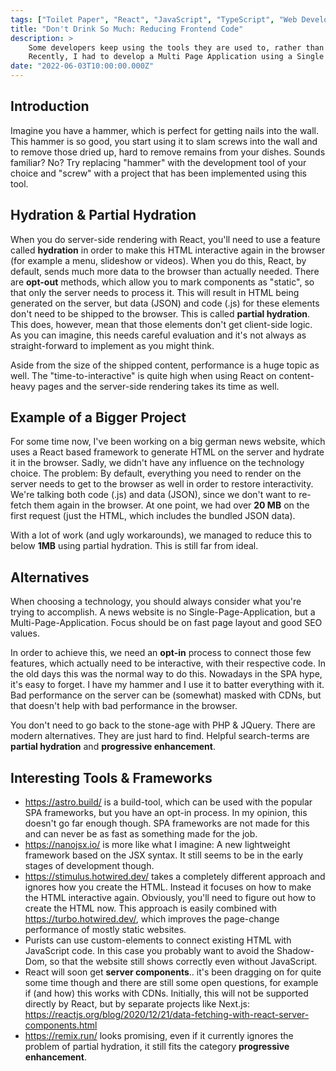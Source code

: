 ```yaml
---
tags: ["Toilet Paper", "React", "JavaScript", "TypeScript", "Web Development", "Partial Hydration", "Progressive Enhancement"]
title: "Don't Drink So Much: Reducing Frontend Code"
description: >
    Some developers keep using the tools they are used to, rather than the best tool for the job.
    Recently, I had to develop a Multi Page Application using a Single Page Application Framework and here are my thoughts on how to do it better.
date: "2022-06-03T10:00:00.000Z"
---
```


## Introduction

Imagine you have a hammer, which is perfect for getting nails into the wall. This hammer is so good, you start using it to
slam screws into the wall and to remove those dried up, hard to remove remains from your dishes.
Sounds familiar? No? Try replacing "hammer" with the development tool of your choice and "screw" with a project that has been implemented using this tool.

## Hydration & Partial Hydration

When you do server-side rendering with React, you'll need to use a feature called **hydration** in order to make
this HTML interactive again in the browser (for example a menu, slideshow or videos). When you do this,
React, by default, sends much more data to the browser than actually needed. There are **opt-out** methods,
which allow you to mark components as "static", so that only the server needs to process it.
This will result in HTML being generated on the server, but data (JSON) and code (.js)
for these elements don't need to be shipped to the browser. This is called **partial hydration**.
This does, however, mean that those elements don't get client-side logic.
As you can imagine, this needs careful evaluation and it's not always as straight-forward to implement as you might think.

Aside from the size of the shipped content, performance is a huge topic as well.
The "time-to-interactive" is quite high when using React on content-heavy pages and the server-side rendering takes its time as well.

## Example of a Bigger Project

For some time now, I've been working on a big german news website, which uses a React based framework
to generate HTML on the server and hydrate it in the browser. Sadly, we didn't have any influence on the technology choice.
The problem: By default, everything you need to render on the server needs to get to the browser as well in order to restore interactivity.
We're talking both code (.js) and data (JSON), since we don't want to re-fetch them again in the browser.
At one point, we had over **20 MB** on the first request (just the HTML, which includes the bundled JSON data).

With a lot of work (and ugly workarounds), we managed to reduce this to below **1MB** using partial hydration.
This is still far from ideal.

## Alternatives

When choosing a technology, you should always consider what you're trying to accomplish. A news website is no Single-Page-Application, but a Multi-Page-Application. Focus should be on fast page layout and good SEO values.

In order to achieve this, we need an **opt-in** process to connect those few features, which actually need to be interactive,
with their respective code. In the old days this was the normal way to do this. Nowadays in the SPA hype, it's easy to forget.
I have my hammer and I use it to batter everything with it. Bad performance on the server can be (somewhat) masked with CDNs,
but that doesn't help with bad performance in the browser.

You don't need to go back to the stone-age with PHP & JQuery. There are modern alternatives. They are just hard to find.
Helpful search-terms are **partial hydration** and **progressive enhancement**.

## Interesting Tools & Frameworks

-   https://astro.build/ is a build-tool, which can be used with the popular SPA frameworks, but you have an opt-in process.
    In my opinion, this doesn't go far enough though. SPA frameworks are not made for this and can never be as fast as something made for the job.
-   https://nanojsx.io/ is more like what I imagine: A new lightweight framework based on the JSX syntax.
    It still seems to be in the early stages of development though.
-   https://stimulus.hotwired.dev/ takes a completely different approach and ignores how you create the HTML.
    Instead it focuses on how to make the HTML interactive again. Obviously, you'll need to figure out how to create the HTML now.
    This approach is easily combined with https://turbo.hotwired.dev/, which improves the page-change performance of mostly static websites.
-   Purists can use custom-elements to connect existing HTML with JavaScript code. In this case you probably want to avoid the Shadow-Dom,
    so that the website still shows correctly even without JavaScript.
-   React will soon get **server components**.. it's been dragging on for quite some time though and there are still some open questions,
    for example if (and how) this works with CDNs. Initially, this will not be supported directly by React, but by separate projects like Next.js:
    https://reactjs.org/blog/2020/12/21/data-fetching-with-react-server-components.html
-   https://remix.run/ looks promising, even if it currently ignores the problem of partial hydration, it still fits the category **progressive enhancement**.
